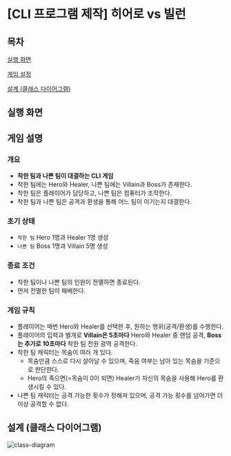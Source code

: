 # [CLI 프로그램 제작] 히어로 vs 빌런

## 목차

[실행 화면](#실행-화면)

[게임 설정](#게임-설명)

[설계 (클래스 다이어그램)](#설계-클래스-다이어그램)

## 실행 화면


## 게임 설명

### 개요
- **착한 팀과 나쁜 팀이 대결하는 CLI 게임**
- 착한 팀에는 Hero와 Healer, 나쁜 팀에는 Villain과 Boss가 존재한다.
- 착한 팀은 플레이어가 담당하고, 나쁜 팀은 컴퓨터가 조작한다.
- 착한 팀과 나쁜 팀은 공격과 환생을 통해 어느 팀이 이기는지 대결한다.

### 초기 상태
- `착한 팀` Hero 1명과 Healer 1명 생성
- `나쁜 팀` Boss 1명과 Villain 5명 생성

### 종료 조건
- 착한 팀이나 나쁜 팀의 인원이 전멸하면 종료된다.
- 먼저 전멸한 팀이 패배한다.

### 게임 규칙
- 플레이어는 매번 Hero와 Healer를 선택한 후, 원하는 행위(공격/환생)를 수행한다.
- 플레이어의 입력과 별개로 **Villain은 5초마다** Hero와 Healer 중 랜덤 공격, **Boss는 추가로 10초마다** 착한 팀 전원 광역 공격한다.
- 착한 팀 캐릭터는 목숨이 여러 개 있다.
  - 목숨만큼 스스로 다시 살아날 수 있으며, 죽음 여부는 남아 있는 목숨을 기준으로 판단한다.
  - Hero의 죽으면(=목숨이 0이 되면) Healer가 자신의 목숨을 사용해 Hero를 환생시킬 수 있다.
- 나쁜 팀 캐릭터는 공격 가능한 횟수가 정해져 있으며, 공격 가능 횟수를 넘어가면 더 이상 공격할 수 없다.

## 설계 (클래스 다이어그램)
![class-diagram](https://github.com/user-attachments/assets/adbb8aa7-a185-4893-97fd-cb87dae9e34b)
